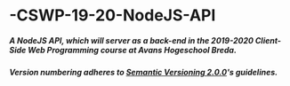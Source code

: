 # -CSWP-19-20-NodeJS-API
##### A NodeJS API, which will server as a back-end in the 2019-2020 Client-Side Web Programming course at Avans Hogeschool Breda.
##### Version numbering adheres to [Semantic Versioning 2.0.0](https://semver.org/)'s guidelines.
